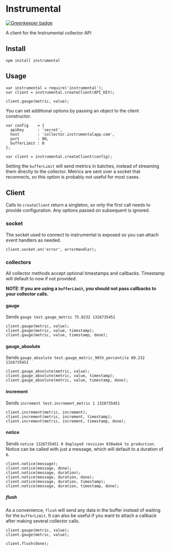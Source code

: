 Instrumental
============

[![Greenkeeper badge](https://badges.greenkeeper.io/jackboberg/instrumental.svg)](https://greenkeeper.io/)

A client for the Instrumental collector API

## Install

`npm install instrumental`

## Usage

```
var instrumental = require('instrumental');
var client = instrumental.createClient(API_KEY);

client.gauge(metric, value);
```

You can set additional options by passing an object to the client constructor.

```
var config    = {
  apiKey      : 'secret',
  host        : 'collector.instrumentalapp.com',
  port        : 80,
  bufferLimit : 0
};

var client = instrumental.createClient(config);
```

Setting the `bufferLimit` will send metrics in batches, instead of streaming
them directly to the collector. Metrics are sent over a socket that reconnects,
so this option is probably not useful for most cases.

## Client

Calls to `createClient` return a singleton, so only the first call needs to
provide configuration. Any options passed on subsequent is ignored.

### socket

The socket used to connect to instrumental is exposed so you can attach event
handlers as needed.

```
client.socket.on('error', errorHandler);
```

### collectors

All collector methods accept optional timestamps and callbacks. Timestamp will
default to now if not provided.

**NOTE: If you are using a `bufferLimit`, you should not pass callbacks to your
collector calls.**

#### gauge

Sends `gauge test.gauge_metric 75.8232 1326735451`

```
client.gauge(metric, value);
client.gauge(metric, value, timestamp);
client.gauge(metric, value, timestamp, done);
```

#### gauge_absolute

Sends `gauge_absolute test.gauge_metric_90th_percentile 89.232 1326735451`

```
client.gauge_absolute(metric, value);
client.gauge_absolute(metric, value, timestamp);
client.gauge_absolute(metric, value, timestamp, done);
```

#### increment

Sends `increment test.increment_metric 1 1326735451`

```
client.increment(metric, increment);
client.increment(metric, increment, timestamp);
client.increment(metric, increment, timestamp, done);
```

#### notice

Sends `notice 1326735451 0 Deployed revision 038ade4 to production`. Notice can
be called with just a message, which will default to a duration of `0`.

```
client.notice(message);
client.notice(message, done);
client.notice(message, duration);
client.notice(message, duration, done);
client.notice(message, duration, timestamp);
client.notice(message, duration, timestamp, done);
```

##### flush

As a convenience, `flush` will send any data in the buffer instead of waiting
for the `bufferLimit`. It can also be useful if you want to attach a callback after
making several collector calls.

```
client.gauge(metric, value);
client.gauge(metric, value);

client.flush(done);
```
